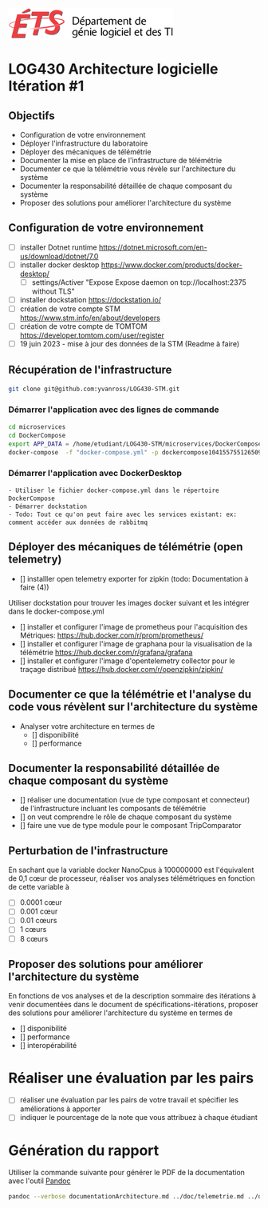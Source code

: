 ![log](../doc/assets/logo-logti.png)

# LOG430 Architecture logicielle Itération #1

## Objectifs
- Configuration de votre environnement
- Déployer l'infrastructure du laboratoire
- Déployer des mécaniques de télémétrie
- Documenter la mise en place de l'infrastructure de télémétrie
- Documenter ce que la télémétrie vous révèle sur l'architecture du système
- Documenter la responsabilité détaillée de chaque composant du système
- Proposer des solutions pour améliorer l'architecture du système

## Configuration de votre environnement
- [ ] installer Dotnet runtime  https://dotnet.microsoft.com/en-us/download/dotnet/7.0
- [ ] installer docker desktop https://www.docker.com/products/docker-desktop/
  - [ ] settings/Activer "Expose Expose daemon on tcp://localhost:2375 without TLS"
- [ ] installer dockstation https://dockstation.io/
- [ ] création de votre compte STM https://www.stm.info/en/about/developers
- [ ] création de votre compte de TOMTOM https://developer.tomtom.com/user/register
- [ ] 19 juin 2023 - mise à jour des données de la STM (Readme à faire)

## Récupération de l'infrastructure
```bash
git clone git@github.com:yvanross/LOG430-STM.git
```

 ### Démarrer l'application avec des lignes de commande
 ```bash
cd microservices 
cd DockerCompose 
export APP_DATA = /home/etudiant/LOG430-STM/microservices/DockerCompose/app_data
docker-compose  -f "docker-compose.yml" -p dockercompose1041557551265095097 --ansi never up -d --build --remove-orphans
```

### Démarrer l'application avec DockerDesktop
    - Utiliser le fichier docker-compose.yml dans le répertoire DockerCompose
    - Démarrer dockstation
    - Todo: Tout ce qu'on peut faire avec les services existant: ex: comment accéder aux données de rabbitmq
    

## Déployer des mécaniques de télémétrie (open telemetry)
- [] installler open telemetry exporter for zipkin (todo: Documentation à faire (4))
  
Utiliser dockstation pour trouver les images docker suivant et les intégrer dans le docker-compose.yml
- [] installer et configurer l'image de prometheus pour l'acquisition des Métriques: https://hub.docker.com/r/prom/prometheus/
- [] installer et configurer l'image de graphana pour la visualisation de la télémétrie https://hub.docker.com/r/grafana/grafana
- [] installer et configurer l'image d'opentelemetry collector pour le traçage distribué https://hub.docker.com/r/openzipkin/zipkin/


## Documenter ce que la télémétrie et l'analyse du code vous révèlent sur l'architecture du système
- Analyser votre architecture en termes de 
  - [] disponibilité
  - [] performance

## Documenter la responsabilité détaillée de chaque composant du système
- [] réaliser une documentation (vue de type composant et connecteur) de l'infrastructure incluant les composants de télémétrie
- [] on veut comprendre le rôle de chaque composant du système
- [] faire une vue de type module pour le composant TripComparator 


## Perturbation de l'infrastructure
En sachant que la variable docker NanoCpus à 100000000 est l'équivalent de 0,1 cœur de processeur, réaliser vos analyses télémétriques en fonction de cette variable à
- [ ] 0.0001 cœur
- [ ] 0.001 cœur
- [ ] 0.01 cœurs
- [ ] 1 cœurs
- [ ] 8 cœurs

## Proposer des solutions pour améliorer l'architecture du système
En fonctions de vos analyses et de la description sommaire des itérations à venir documentées dans le document de spécifications-itérations, proposer des solutions pour améliorer l'architecture du système en termes de
- [] disponibilité
- [] performance   
- [] interopérabilité

# Réaliser une évaluation par les pairs
- [ ] réaliser une évaluation par les pairs de votre travail et spécifier les améliorations à apporter
- [ ] indiquer le pourcentage de la note que vous attribuez à chaque étudiant

# Génération du rapport
Utiliser la commande suivante pour générer le PDF de la documentation avec l'outil [Pandoc](https://pandoc.org)
```bash
pandoc --verbose documentationArchitecture.md ../doc/telemetrie.md ../doc/footer.md ../doc/vues-module.md ../doc/footer.md ../doc/vues-cetc.md ../doc/footer.md ../doc/vues-allocation.md ../doc/footer.md  ameliorations.md ../doc/footer.md ../doc/cu01.md ../doc/footer.md ../doc/cu05.md ../doc/footer.md ../doc/cu06.md ../doc/footer.md ../doc/cu09.md ../doc/footer.md  -o documentationArchitecture.pdf && open documentationArchitecture.pdf
```
